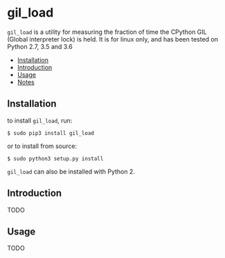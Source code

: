 # gil_load

`gil_load` is a utility for measuring the fraction of time the CPython GIL
(Global interpreter lock) is held. It is for linux only, and has been tested
on Python 2.7, 3.5 and 3.6

  * [Installation](#installation)
  * [Introduction](#introduction)
  * [Usage](#usage)
  * [Notes](#notes)


## Installation

to install `gil_load`, run:

```
$ sudo pip3 install gil_load
```

or to install from source:

```
$ sudo python3 setup.py install
```

`gil_load` can also be installed with Python 2.

## Introduction

TODO

## Usage

TODO
